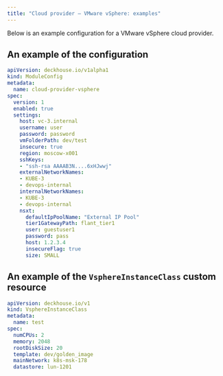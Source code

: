 ```yaml
---
title: "Cloud provider — VMware vSphere: examples"
---
```


Below is an example configuration for a VMware vSphere cloud provider.

## An example of the configuration

```yaml
apiVersion: deckhouse.io/v1alpha1
kind: ModuleConfig
metadata:
  name: cloud-provider-vsphere
spec:
  version: 1
  enabled: true
  settings:
    host: vc-3.internal
    username: user
    password: password
    vmFolderPath: dev/test
    insecure: true
    region: moscow-x001
    sshKeys:
    - "ssh-rsa AAAAB3N....6xHJwwj"
    externalNetworkNames:
    - KUBE-3
    - devops-internal
    internalNetworkNames:
    - KUBE-3
    - devops-internal
    nsxt:
      defaultIpPoolName: "External IP Pool"
      tier1GatewayPath: flant_tier1
      user: guestuser1
      password: pass
      host: 1.2.3.4
      insecureFlag: true
      size: SMALL
```

## An example of the `VsphereInstanceClass` custom resource

```yaml
apiVersion: deckhouse.io/v1
kind: VsphereInstanceClass
metadata:
  name: test
spec:
  numCPUs: 2
  memory: 2048
  rootDiskSize: 20
  template: dev/golden_image
  mainNetwork: k8s-msk-178
  datastore: lun-1201
```
